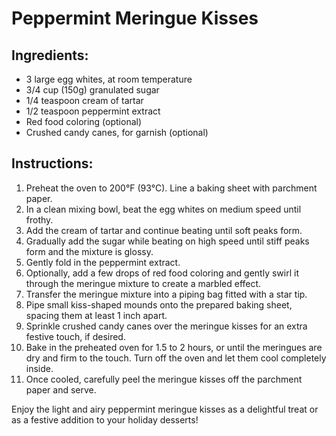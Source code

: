 # Peppermint Meringue Kisses

## Ingredients:
- 3 large egg whites, at room temperature
- 3/4 cup (150g) granulated sugar
- 1/4 teaspoon cream of tartar
- 1/2 teaspoon peppermint extract
- Red food coloring (optional)
- Crushed candy canes, for garnish (optional)

## Instructions:
1. Preheat the oven to 200°F (93°C). Line a baking sheet with parchment paper.
2. In a clean mixing bowl, beat the egg whites on medium speed until frothy.
3. Add the cream of tartar and continue beating until soft peaks form.
4. Gradually add the sugar while beating on high speed until stiff peaks form and the mixture is glossy.
5. Gently fold in the peppermint extract.
6. Optionally, add a few drops of red food coloring and gently swirl it through the meringue mixture to create a marbled effect.
7. Transfer the meringue mixture into a piping bag fitted with a star tip.
8. Pipe small kiss-shaped mounds onto the prepared baking sheet, spacing them at least 1 inch apart.
9. Sprinkle crushed candy canes over the meringue kisses for an extra festive touch, if desired.
10. Bake in the preheated oven for 1.5 to 2 hours, or until the meringues are dry and firm to the touch. Turn off the oven and let them cool completely inside.
11. Once cooled, carefully peel the meringue kisses off the parchment paper and serve.

Enjoy the light and airy peppermint meringue kisses as a delightful treat or as a festive addition to your holiday desserts!